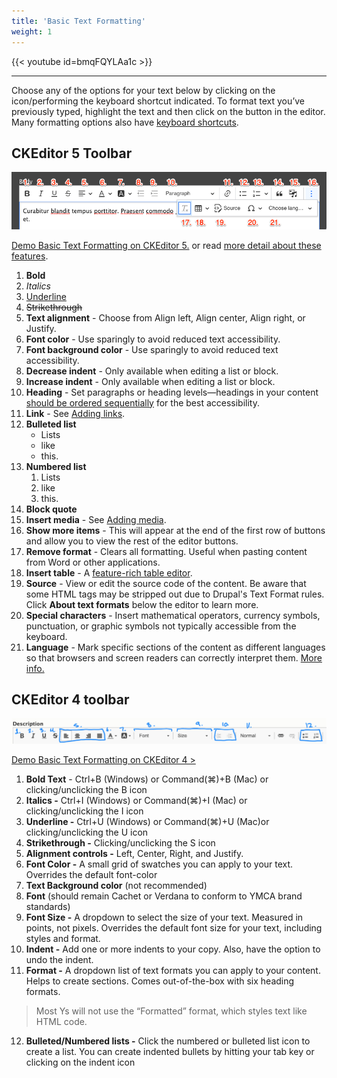 ```yaml
---
title: 'Basic Text Formatting'
weight: 1
---
```


{{< youtube id=bmqFQYLAa1c >}}

-----

Choose any of the options for your text below by clicking on the icon/performing the keyboard shortcut indicated. To format text you’ve previously typed, highlight the text and then click on the button in the editor. Many formatting options also have [keyboard shortcuts](https://ckeditor.com/docs/ckeditor5/latest/features/keyboard-support.html).

## CKEditor 5 Toolbar

![The CKEditor 5 toolbar.](basics--cke5-toolbar.png)

[Demo Basic Text Formatting on CKEditor 5.](https://ckeditor.com/ckeditor-5/demo/feature-rich/) or read [more detail about these features](https://ckeditor.com/docs/ckeditor5/latest/features/index.html#ckeditor-5-wysiwyg-editor-features-and-functions).

1. **Bold**
2. _Italics_
3. <u>Underline</u>
4. <strike>Strikethrough</strike>
5. **Text alignment** - Choose from Align left, Align center, Align right, or Justify.
6. **Font color** - Use sparingly to avoid reduced text accessibility.
7. **Font background color** - Use sparingly to avoid reduced text accessibility.
8. **Decrease indent** - Only available when editing a list or block.
9. **Increase indent** - Only available when editing a list or block.
10. **Heading** - Set paragraphs or heading levels—headings in your content [should be ordered sequentially](https://www.a11yproject.com/posts/how-to-accessible-heading-structure/) for the best accessibility.
11. **Link** - See [Adding links](../adding-links).
12. **Bulleted list**
    - Lists
    - like
    - this.
13. **Numbered list**
    1. Lists
    2. like
    3. this.
14. **Block quote**
15. **Insert media** - See [Adding media](../adding-media).
16. **Show more items** - This will appear at the end of the first row of buttons and allow you to view the rest of the editor buttons.
17. **Remove format** - Clears all formatting. Useful when pasting content from Word or other applications.
18. **Insert table** - A [feature-rich table editor](https://ckeditor.com/docs/ckeditor5/latest/features/tables/tables.html).
19. **Source** - View or edit the source code of the content. Be aware that some HTML tags may be stripped out due to Drupal's Text Format rules. Click **About text formats** below the editor to learn more.
20. **Special characters** - Insert mathematical operators, currency symbols, punctuation, or graphic symbols not typically accessible from the keyboard.
21. **Language** - Mark specific sections of the content as different languages so that browsers and screen readers can correctly interpret them. [More info.](https://ckeditor.com/docs/ckeditor5/latest/features/language.html)

## CKEditor 4 toolbar

![The CKEditor 4 toolbar.](basics--cke4-toolbar.png)

[Demo Basic Text Formatting on CKEditor 4 >](https://ckeditor.com/ckeditor-4/demo/#article)

1. **Bold Text** - Ctrl+B (Windows) or Command(⌘)+B (Mac) or clicking/unclicking the B icon
2. **Italics -** Ctrl+I (Windows) or Command(⌘)+I (Mac) or clicking/unclicking the I icon
3. **Underline -** Ctrl+U (Windows) or Command(⌘)+U (Mac)or clicking/unclicking the U icon
4. **Strikethrough -** Clicking/unclicking the S icon
5. **Alignment controls -** Left, Center, Right, and Justify.
6. **Font Color -** A small grid of swatches you can apply to your text. Overrides the default font-color
7. **Text Background color** (not recommended)
8. **Font** (should remain Cachet or Verdana to conform to YMCA brand standards)
9. **Font Size -** A dropdown to select the size of your text. Measured in points, not pixels. Overrides the default font size for your text, including styles and format.
10. **Indent -** Add one or more indents to your copy. Also, have the option to undo the indent.
11. **Format -** A dropdown list of text formats you can apply to your content. Helps to create sections. Comes out-of-the-box with six heading formats.

> Most Ys will not use the “Formatted” format, which styles text like HTML code.

12. **Bulleted/Numbered lists -** Click the numbered or bulleted list icon to create a list. You can create indented bullets by hitting your tab key or clicking on the indent icon
